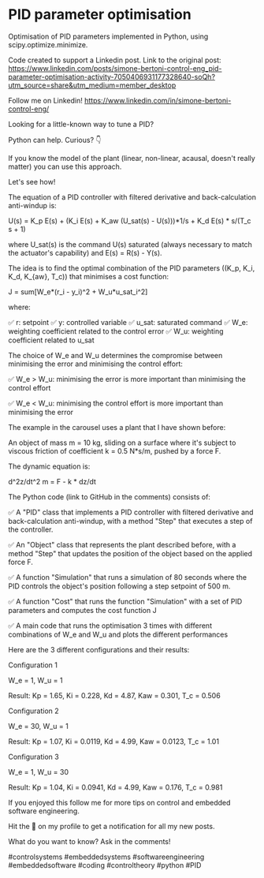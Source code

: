 # PID parameter optimisation

Optimisation of PID parameters implemented in Python, using scipy.optimize.minimize.

Code created to support a Linkedin post. Link to the original post: https://www.linkedin.com/posts/simone-bertoni-control-eng_pid-parameter-optimisation-activity-7050406931177328640-soQh?utm_source=share&utm_medium=member_desktop

Follow me on Linkedin! https://www.linkedin.com/in/simone-bertoni-control-eng/

Looking for a little-known way to tune a PID?

Python can help. Curious? 👇

If you know the model of the plant (linear, non-linear, acausal, doesn't really matter) you can use this approach.

Let's see how!

The equation of a PID controller with filtered derivative and back-calculation anti-windup is:

U(s) = K_p E(s) + (K_i E(s) + K_aw (U_sat(s) - U(s)))\*1/s + K_d E(s) \* s/(T_c s + 1)

where U_sat(s) is the command U(s) saturated (always necessary to match the actuator's capability) and E(s) = R(s) - Y(s).

The idea is to find the optimal combination of the PID parameters (\(K_p, K_i, K_d, K_{aw}, T_c\)) that minimises a cost function:

J = sum[W_e\*(r_i - y_i)^2 + W_u\*u_sat_i^2]

where:

✅ r: setpoint
✅ y: controlled variable
✅ u_sat: saturated command
✅ W_e: weighting coefficient related to the control error
✅ W_u: weighting coefficient related to u_sat

The choice of W_e and W_u determines the compromise between minimising the error and minimising the control effort:

✅ W_e > W_u: minimising the error is more important than minimising the control effort

✅ W_e < W_u: minimising the control effort is more important than minimising the error

The example in the carousel uses a plant that I have shown before:

An object of mass m = 10 kg, sliding on a surface where it's subject to viscous friction of coefficient k = 0.5 N\*s/m, pushed by a force F.

The dynamic equation is:

d^2z/dt^2 m = F - k \* dz/dt

The Python code (link to GitHub in the comments) consists of:

✅ A "PID" class that implements a PID controller with filtered derivative and back-calculation anti-windup, with a method "Step" that executes a step of the controller.

✅ An "Object" class that represents the plant described before, with a method "Step" that updates the position of the object based on the applied force F.

✅ A function "Simulation" that runs a simulation of 80 seconds where the PID controls the object's position following a step setpoint of 500 m.

✅ A function "Cost" that runs the function "Simulation" with a set of PID parameters and computes the cost function J

✅ A main code that runs the optimisation 3 times with different combinations of W_e and W_u and plots the different performances

Here are the 3 different configurations and their results:

Configuration 1

W_e = 1, W_u = 1

Result: Kp = 1.65, Ki = 0.228, Kd = 4.87, Kaw = 0.301, T_c = 0.506

Configuration 2

W_e = 30, W_u = 1

Result: Kp = 1.07, Ki = 0.0119, Kd = 4.99, Kaw = 0.0123, T_c = 1.01

Configuration 3

W_e = 1, W_u = 30

Result: Kp = 1.04, Ki = 0.0941, Kd = 4.99, Kaw = 0.176, T_c = 0.981

If you enjoyed this follow me for more tips on control and embedded software engineering.

Hit the 🔔 on my profile to get a notification for all my new posts.

What do you want to know? Ask in the comments!

#controlsystems #embeddedsystems #softwareengineering #embeddedsoftware #coding #controltheory #python #PID
